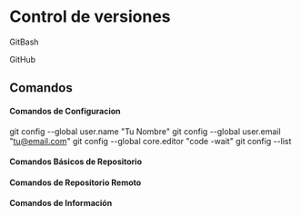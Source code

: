 # Control de versiones
GitBash

GitHub

## Comandos

#### Comandos de Configuracion
git config --global user.name "Tu Nombre"
git config --global user.email "tu@email.com"
git config --global core.editor "code -wait"
git config --list

#### Comandos Básicos de Repositorio

#### Comandos de Repositorio Remoto

#### Comandos de Información